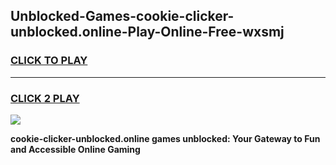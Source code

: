 
## Unblocked-Games-cookie-clicker-unblocked.online-Play-Online-Free-wxsmj
<h3>
<a href="https://premium76.site?title=cookie-clicker-unblocked.online&ref=26A">CLICK TO PLAY</a></h3>
<hr>

<h3>
<a href="https://premium76.site?title=cookie-clicker-unblocked.online&ref=26A">CLICK 2 PLAY</a>
  
</h3>

<a href="https://premium76.site?title=cookie-clicker-unblocked.online&ref=26A"><img src="https://clearcache.store/games.png"></a>


**cookie-clicker-unblocked.online games unblocked: Your Gateway to Fun and Accessible Online Gaming**
